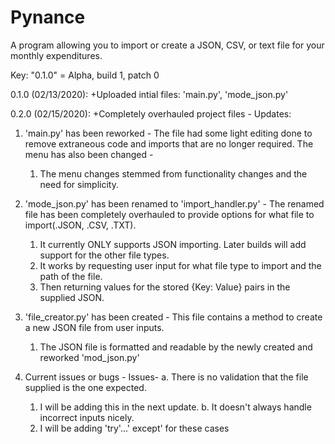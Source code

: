 # Pynance
A program allowing you to import or create a JSON, CSV, or text file for your monthly expenditures. 

Key: "0.1.0" = Alpha, build 1, patch 0

0.1.0 (02/13/2020):
+Uploaded intial files: 
  'main.py', 'mode_json.py'
  
0.2.0 (02/15/2020): 
+Completely overhauled project files -
  Updates: 
1.  'main.py' has been reworked - 
  The file had some light editing done to remove extraneous code and imports that are no longer required. 
  The menu has also been changed -
    1. The menu changes stemmed from functionality changes and the need for simplicity.

2. 'mode_json.py' has been renamed to 'import_handler.py' - 
  The renamed file has been completely overhauled to provide options for what file to import(.JSON, .CSV, .TXT).
    1. It currently ONLY supports JSON importing. Later builds will add support for the other file types.
    2. It works by requesting user input for what file type to import and the path of the file. 
    3. Then returning values for the stored {Key: Value} pairs in the supplied JSON. 

3.  'file_creator.py' has been created -
  This file contains a method to create a new JSON file from user inputs. 
    1. The JSON file is formatted and readable by the newly created and reworked 'mod_json.py' 

4. Current issues or bugs -
  Issues- 
    a. There is no validation that the file supplied is the one expected. 
     1. I will be adding this in the next update. 
    b. It doesn't always handle incorrect inputs nicely. 
     1. I will be adding 'try'...' except' for these cases

